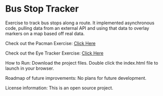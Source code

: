 # Bus Stop Tracker

Exercise to track bus stops along a route. It implemented asynchronous code, pulling data from an external API and using that data to overlay markers on a map based off real data.

Check out the Pacman Exercise: <a href="https://trevorseeley.github.io/PacMan_Factory"> Click Here </a>

Check out the Eye Tracker Exercise: <a href="https://trevorseeley.github.io/Eye_Tracking"> Click Here </a>

How to Run: Download the project files. Double click the index.html file to launch in your browser.

Roadmap of future improvements: No plans for future development.

License information: This is an open source project.
